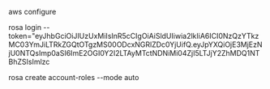 aws configure

rosa login --token="eyJhbGciOiJIUzUxMiIsInR5cCIgOiAiSldUIiwia2lkIiA6ICI0NzQzYTkzMC03YmJiLTRkZGQtOTgzMS00ODcxNGRlZDc0YjUifQ.eyJpYXQiOjE3MjEzNjU0NTQsImp0aSI6ImE2OGI0Y2I2LTAyMTctNDNiMi04ZjI5LTJjY2ZhMDQ1NTBhZSIsImlzc

rosa create account-roles --mode auto